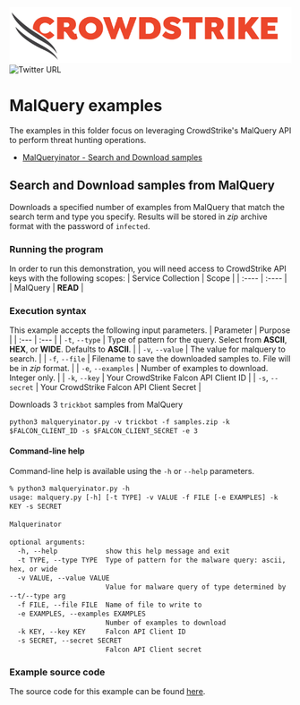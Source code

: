![CrowdStrike Falcon](https://raw.githubusercontent.com/CrowdStrike/falconpy/main/docs/asset/cs-logo.png)
![Twitter URL](https://img.shields.io/twitter/url?label=Follow%20%40CrowdStrike&style=social&url=https%3A%2F%2Ftwitter.com%2FCrowdStrike)

# MalQuery examples
The examples in this folder focus on leveraging CrowdStrike's MalQuery API to perform threat hunting operations.
- [MalQueryinator - Search and Download samples](#search-and-download-samples-from-malquery)

## Search and Download samples from MalQuery
Downloads a specified number of examples from MalQuery that match the search term and type you specify.
Results will be stored in _zip_ archive format with the password of `infected`.

### Running the program
In order to run this demonstration, you will need access to CrowdStrike API keys with the following scopes:
| Service Collection | Scope |
| :---- | :---- |
| MalQuery | __READ__ |

### Execution syntax
This example accepts the following input parameters.
| Parameter | Purpose |
| :--- | :--- |
| `-t`, `--type` | Type of pattern for the query. Select from __ASCII__, __HEX__, or __WIDE__. Defaults to __ASCII__. |
| `-v`, `--value` | The value for malquery to search. |
| `-f`, `--file` | Filename to save the downloaded samples to. File will be in _zip_ format. |
| `-e`, `--examples` | Number of examples to download. Integer only. |
| `-k`, `--key` | Your CrowdStrike Falcon API Client ID |
| `-s`, `--secret` | Your CrowdStrike Falcon API Client Secret |

Downloads 3 `trickbot` samples from MalQuery
```shell
python3 malqueryinator.py -v trickbot -f samples.zip -k $FALCON_CLIENT_ID -s $FALCON_CLIENT_SECRET -e 3
```

#### Command-line help
Command-line help is available using the `-h` or `--help` parameters.

```shell
% python3 malqueryinator.py -h
usage: malquery.py [-h] [-t TYPE] -v VALUE -f FILE [-e EXAMPLES] -k KEY -s SECRET

Malquerinator

optional arguments:
  -h, --help            show this help message and exit
  -t TYPE, --type TYPE  Type of pattern for the malware query: ascii, hex, or wide
  -v VALUE, --value VALUE
                        Value for malware query of type determined by --t/--type arg
  -f FILE, --file FILE  Name of file to write to
  -e EXAMPLES, --examples EXAMPLES
                        Number of examples to download
  -k KEY, --key KEY     Falcon API Client ID
  -s SECRET, --secret SECRET
                        Falcon API Client secret
```

### Example source code
The source code for this example can be found [here](malqueryinator.py).
